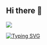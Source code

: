 ## Hi there 👋

<img src="https://profile-counter.glitch.me/Ahmad-shaikh575/count.svg">

[![Typing SVG](https://readme-typing-svg.herokuapp.com?font=Architects+Daughter&color=007BFF&size=30&lines=Hey!+It's+Juan+Pedro+Ventura!;I'm+a+Blockchain+Hacker+...;I'm+also+Blockchain+Developer;And+I'm+a+proud+Argentinian+🇦🇷)](https://git.io/typing-svg)
